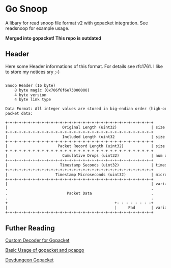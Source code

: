 # Go Snoop

A libary for read snoop file format v2 with gopacket integration.
See readsnoop for example usage.

**Merged into gopacket! This repo is outdated**

## Header

Here some Header informations of this format. For details see rfc1761.
I like to store my notices sry ;-)

```txt

Snoop Header (16 byte)
    8 byte magic (0x706f6f6e73000000)
    4 byte version
    4 byte link type

Data Format: All integer values are stored in big-endian order (high-order first)
packet data:

+-+-+-+-+-+-+-+-+-+-+-+-+-+-+-+-+-+-+-+-+-+-+-+-+-+-+-+-+-+-+-+-+
|                        Original Length (uint32)               | size captured packet on network
+-+-+-+-+-+-+-+-+-+-+-+-+-+-+-+-+-+-+-+-+-+-+-+-+-+-+-+-+-+-+-+-+
|                        Included Length (uint32                | size Data field (Packet Data)
+-+-+-+-+-+-+-+-+-+-+-+-+-+-+-+-+-+-+-+-+-+-+-+-+-+-+-+-+-+-+-+-+
|                      Packet Record Length (uint32)            | size total length rec (24 octets of descriptive information + packet data + pad field)
+-+-+-+-+-+-+-+-+-+-+-+-+-+-+-+-+-+-+-+-+-+-+-+-+-+-+-+-+-+-+-+-+
|                        Cumulative Drops (uint32)              | num of packetes that were lost by the system (lack impl. set to 0)
+-+-+-+-+-+-+-+-+-+-+-+-+-+-+-+-+-+-+-+-+-+-+-+-+-+-+-+-+-+-+-+-+
|                       Timestamp Seconds (uint32)              | timestamp since 01 01 1970
+-+-+-+-+-+-+-+-+-+-+-+-+-+-+-+-+-+-+-+-+-+-+-+-+-+-+-+-+-+-+-+-+
|                     Timestamp Microseconds (uint32)           | microsecond packet arrival time
+-+-+-+-+-+-+-+-+-+-+-+-+-+-+-+-+-+-+-+-+-+-+-+-+-+-+-+-+-+-+-+-+
|                                                               | variable length holding the packet that was captured, beginning with its datalink header
.                                                               .
.                          Packet Data                          .
.                                                               .
+                                               +- - - - - - - -+
|                                               |     Pad       | variable  length field holding zeros
+-+-+-+-+-+-+-+-+-+-+-+-+-+-+-+-+-+-+-+-+-+-+-+-+-+-+-+-+-+-+-+-+
```

## Futher Reading

[Custom Decoder for Gopacket](https://damianzaremba.co.uk/2017/12/decoding-arista-ethertype-headers-with-gopacket/)

[Basic Usage of gopacket and pcapgo](https://gowalker.org/github.com/google/gopacket/pcapgo)

[Devdungeon Gopacket](https://www.devdungeon.com/content/packet-capture-injection-and-analysis-gopacket)
